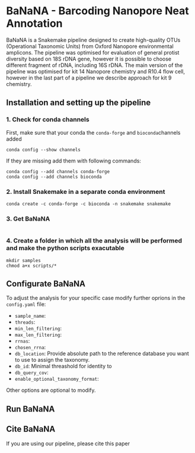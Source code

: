 # BaNaNA - Barcoding Nanopore Neat Annotation

BaNaNA is a Snakemake pipeline designed to create high-quality OTUs (Operational Taxonomic Units) from Oxford Nanopore environmental amplicons. The pipeline was optimised for evaluation of general protist diversity based on 18S rDNA gene, however it is possible to choose different fragment of rDNA, including 16S rDNA. The main version of the pipeline was optimised for kit 14 Nanopore chemistry and R10.4 flow cell, however in the last part of a pipeline we describe approach for kit 9 chemistry. 


## Installation and setting up the pipeline

### 1. Check for conda channels

First, make sure that your conda the `conda-forge` and `bioconda`channels added

```
conda config --show channels
```

If they are missing add them with following commands:

```
conda config --add channels conda-forge
conda config --add channels bioconda
```

### 2. Install Snakemake in a separate conda environment

```
conda create -c conda-forge -c bioconda -n snakemake snakemake
```

### 3. Get BaNaNA

```

```

### 4. Create a folder in which all the analysis will be performed and make the python scripts exacutable

```
mkdir samples
chmod a+x scripts/*
```


## Configurate BaNaNA

To adjust the analysis for your specific case modify further oprions in the `config.yaml` file:

* `sample_name`:
* `threads`:
* `min_len_filtering`:
* `max_len_filtering`:
* `rrnas`:
* `chosen_rrna`:
* `db_location`: Provide absolute path to the reference database you want to use to assign the taxonomy.
* `db_id`: Minimal threashold for identity to 
* `db_query_cov`:
* `enable_optional_taxonomy_format`:

Other options are optional to modify.


## Run BaNaNA


## Cite BaNaNA

If you are using our pipeline, please cite this paper






